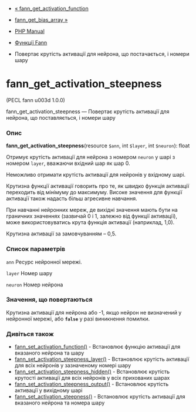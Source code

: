 - [«
fann_get_activation_function](function.fann-get-activation-function.md)
- [fann_get_bias_array »](function.fann-get-bias-array.md)

- [PHP Manual](index.md)
- [Функції Fann](ref.fann.md)
- Повертає крутість активації для нейрона, що постачається, і номери
шару

# fann_get_activation_steepness

(PECL fann u003d 1.0.0)

fann_get_activation_steepness — Повертає крутість активації для
нейрона, що поставляється, і номери шару

### Опис

**fann_get_activation_steepness**(resource `$ann`, int `$layer`, int
`$neuron`): float

Отримує крутість активації для нейрона з номером `neuron` у шарі з
номером `layer`, вважаючи вхідний шар як шар 0.

Неможливо отримати крутість активації для нейронів у вхідному шарі.

Крутизна функції активації говорить про те, як швидко функція активації
переходить від мінімуму до максимуму. Високе значення для функції
активації також надасть більш агресивне навчання.

При навчанні нейронних мереж, де вихідні значення мають бути на
граничних значеннях (зазвичай 0 і 1, залежно від функції активації),
може використовуватись крута функція активації (наприклад, 1,0).

Крутизна активації за замовчуванням – 0,5.

### Список параметрів

`ann`
Ресурс нейронної мережі.

`layer`
Номер шару

`neuron`
Номер нейрона

### Значення, що повертаються

Крутизна активації для нейрона або -1, якщо нейрон не визначений у
нейронної мережі, або **`false`** у разі виникнення помилки.

### Дивіться також

- [fann_set_activation_function()](function.fann-set-activation-function.md) -
Встановлює функцію активації для вказаного нейрона та шару
- [fann_set_activation_steepness_layer()](function.fann-set-activation-steepness-layer.md) -
Встановлює крутість активації для всіх нейронів у зазначеному
номері шару
- [fann_set_activation_steepness_hidden()](function.fann-set-activation-steepness-hidden.md) -
Встановлює крутість крутості активації для всіх нейронів у всіх
прихованих шарах
- [fann_set_activation_steepness_output()](function.fann-set-activation-steepness-output.md) -
Встановлює крутість активації у вихідному шарі
- [fann_set_activation_steepness()](function.fann-set-activation-steepness.md) -
Встановлює крутість активації для вказаного нейрона та номера
шару
